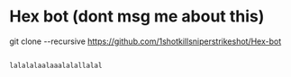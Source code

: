 # Hex bot (dont msg me about this)



git clone --recursive https://github.com/1shotkillsniperstrikeshot/Hex-bot
```

lalalalaalaaalalallalal
